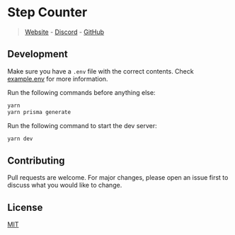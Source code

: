 # Step Counter
> [Website](https://step-counter.vercel.app/) - [Discord](https://discord.gg/5pJJY2bTZ8) - [GitHub](https://github.com/jamesBeeProg/step-counter)

## Development

Make sure you have a `.env` file with the correct contents. Check [example.env](example.env) for more information.

Run the following commands before anything else:
```bash
yarn
yarn prisma generate
```

Run the following command to start the dev server:
```bash
yarn dev
```

## Contributing
Pull requests are welcome. For major changes, please open an issue first to discuss what you would like to change.

## License
[MIT](https://choosealicense.com/licenses/mit/)
